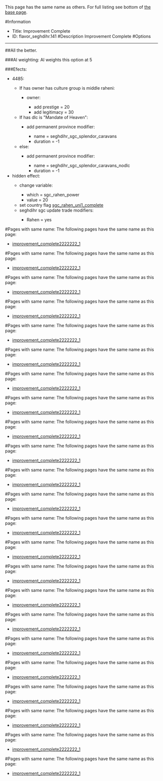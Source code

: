 This page has the same name as others. For full listing see bottom of [the base page](improvement.md).

#Information
 - Title: Improvement Complete
 - ID: flavor_seghdihr.141
#Description
Improvement Complete
#Options

___
##All the better.

###AI weighting:
AI weights this option at 5


###Efects:<ul><li>4485:</li><ul><li>If has owner has culture group is middle raheni:</li><ul><li>owner:</li><ul><li>add prestige = 20</li><li>add legitimacy = 30</li></ul></ul><li>If has dlc is "Mandate of Heaven":</li><ul><li>add permanent province modifier:</li><ul><li>name = seghdihr_sgc_splendor_caravans</li><li>duration = -1</li></ul></ul><li>else:</li><ul><li>add permanent province modifier:</li><ul><li>name = seghdihr_sgc_splendor_caravans_nodlc</li><li>duration = -1</li></ul></ul></ul><li>hidden effect:</li><ul><li>change variable:</li><ul><li>which = sgc_rahen_power</li><li>value = 20</li></ul><li>set country flag [sgc_rahen_uni1_complete](../flags/sgc_rahen_uni1_complete.md)</li><li>seghdihr sgc update trade modifiers:</li><ul><li>Rahen = yes</li></ul></ul></ul>


#Pages with same name:
The following pages have the same name as this page:
 - [improvement_complete2222222_1](improvement_complete2222222_1.md)


#Pages with same name:
The following pages have the same name as this page:
 - [improvement_complete2222222_1](improvement_complete2222222_1.md)


#Pages with same name:
The following pages have the same name as this page:
 - [improvement_complete2222222_1](improvement_complete2222222_1.md)


#Pages with same name:
The following pages have the same name as this page:
 - [improvement_complete2222222_1](improvement_complete2222222_1.md)


#Pages with same name:
The following pages have the same name as this page:
 - [improvement_complete2222222_1](improvement_complete2222222_1.md)


#Pages with same name:
The following pages have the same name as this page:
 - [improvement_complete2222222_1](improvement_complete2222222_1.md)


#Pages with same name:
The following pages have the same name as this page:
 - [improvement_complete2222222_1](improvement_complete2222222_1.md)


#Pages with same name:
The following pages have the same name as this page:
 - [improvement_complete2222222_1](improvement_complete2222222_1.md)


#Pages with same name:
The following pages have the same name as this page:
 - [improvement_complete2222222_1](improvement_complete2222222_1.md)


#Pages with same name:
The following pages have the same name as this page:
 - [improvement_complete2222222_1](improvement_complete2222222_1.md)


#Pages with same name:
The following pages have the same name as this page:
 - [improvement_complete2222222_1](improvement_complete2222222_1.md)


#Pages with same name:
The following pages have the same name as this page:
 - [improvement_complete2222222_1](improvement_complete2222222_1.md)


#Pages with same name:
The following pages have the same name as this page:
 - [improvement_complete2222222_1](improvement_complete2222222_1.md)


#Pages with same name:
The following pages have the same name as this page:
 - [improvement_complete2222222_1](improvement_complete2222222_1.md)


#Pages with same name:
The following pages have the same name as this page:
 - [improvement_complete2222222_1](improvement_complete2222222_1.md)


#Pages with same name:
The following pages have the same name as this page:
 - [improvement_complete2222222_1](improvement_complete2222222_1.md)


#Pages with same name:
The following pages have the same name as this page:
 - [improvement_complete2222222_1](improvement_complete2222222_1.md)


#Pages with same name:
The following pages have the same name as this page:
 - [improvement_complete2222222_1](improvement_complete2222222_1.md)


#Pages with same name:
The following pages have the same name as this page:
 - [improvement_complete2222222_1](improvement_complete2222222_1.md)


#Pages with same name:
The following pages have the same name as this page:
 - [improvement_complete2222222_1](improvement_complete2222222_1.md)


#Pages with same name:
The following pages have the same name as this page:
 - [improvement_complete2222222_1](improvement_complete2222222_1.md)


#Pages with same name:
The following pages have the same name as this page:
 - [improvement_complete2222222_1](improvement_complete2222222_1.md)


#Pages with same name:
The following pages have the same name as this page:
 - [improvement_complete2222222_1](improvement_complete2222222_1.md)
